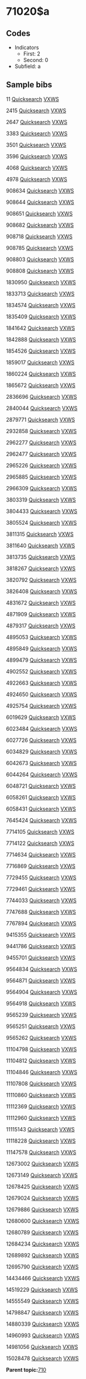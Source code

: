 # 71020$a

## Codes

-   Indicators
    -   First: 2
    -   Second: 0
-   Subfield: a

## Sample bibs

11 [Quicksearch](https://search.library.yale.edu/catalog/11) [VXWS](http://prodorbis.library.yale.edu:7014/vxws/GetHoldingsService?bibId=11)

2415 [Quicksearch](https://search.library.yale.edu/catalog/2415) [VXWS](http://prodorbis.library.yale.edu:7014/vxws/GetHoldingsService?bibId=2415)

2647 [Quicksearch](https://search.library.yale.edu/catalog/2647) [VXWS](http://prodorbis.library.yale.edu:7014/vxws/GetHoldingsService?bibId=2647)

3383 [Quicksearch](https://search.library.yale.edu/catalog/3383) [VXWS](http://prodorbis.library.yale.edu:7014/vxws/GetHoldingsService?bibId=3383)

3501 [Quicksearch](https://search.library.yale.edu/catalog/3501) [VXWS](http://prodorbis.library.yale.edu:7014/vxws/GetHoldingsService?bibId=3501)

3596 [Quicksearch](https://search.library.yale.edu/catalog/3596) [VXWS](http://prodorbis.library.yale.edu:7014/vxws/GetHoldingsService?bibId=3596)

4068 [Quicksearch](https://search.library.yale.edu/catalog/4068) [VXWS](http://prodorbis.library.yale.edu:7014/vxws/GetHoldingsService?bibId=4068)

4978 [Quicksearch](https://search.library.yale.edu/catalog/4978) [VXWS](http://prodorbis.library.yale.edu:7014/vxws/GetHoldingsService?bibId=4978)

908634 [Quicksearch](https://search.library.yale.edu/catalog/908634) [VXWS](http://prodorbis.library.yale.edu:7014/vxws/GetHoldingsService?bibId=908634)

908644 [Quicksearch](https://search.library.yale.edu/catalog/908644) [VXWS](http://prodorbis.library.yale.edu:7014/vxws/GetHoldingsService?bibId=908644)

908651 [Quicksearch](https://search.library.yale.edu/catalog/908651) [VXWS](http://prodorbis.library.yale.edu:7014/vxws/GetHoldingsService?bibId=908651)

908682 [Quicksearch](https://search.library.yale.edu/catalog/908682) [VXWS](http://prodorbis.library.yale.edu:7014/vxws/GetHoldingsService?bibId=908682)

908718 [Quicksearch](https://search.library.yale.edu/catalog/908718) [VXWS](http://prodorbis.library.yale.edu:7014/vxws/GetHoldingsService?bibId=908718)

908785 [Quicksearch](https://search.library.yale.edu/catalog/908785) [VXWS](http://prodorbis.library.yale.edu:7014/vxws/GetHoldingsService?bibId=908785)

908803 [Quicksearch](https://search.library.yale.edu/catalog/908803) [VXWS](http://prodorbis.library.yale.edu:7014/vxws/GetHoldingsService?bibId=908803)

908808 [Quicksearch](https://search.library.yale.edu/catalog/908808) [VXWS](http://prodorbis.library.yale.edu:7014/vxws/GetHoldingsService?bibId=908808)

1830950 [Quicksearch](https://search.library.yale.edu/catalog/1830950) [VXWS](http://prodorbis.library.yale.edu:7014/vxws/GetHoldingsService?bibId=1830950)

1833713 [Quicksearch](https://search.library.yale.edu/catalog/1833713) [VXWS](http://prodorbis.library.yale.edu:7014/vxws/GetHoldingsService?bibId=1833713)

1834574 [Quicksearch](https://search.library.yale.edu/catalog/1834574) [VXWS](http://prodorbis.library.yale.edu:7014/vxws/GetHoldingsService?bibId=1834574)

1835409 [Quicksearch](https://search.library.yale.edu/catalog/1835409) [VXWS](http://prodorbis.library.yale.edu:7014/vxws/GetHoldingsService?bibId=1835409)

1841642 [Quicksearch](https://search.library.yale.edu/catalog/1841642) [VXWS](http://prodorbis.library.yale.edu:7014/vxws/GetHoldingsService?bibId=1841642)

1842888 [Quicksearch](https://search.library.yale.edu/catalog/1842888) [VXWS](http://prodorbis.library.yale.edu:7014/vxws/GetHoldingsService?bibId=1842888)

1854526 [Quicksearch](https://search.library.yale.edu/catalog/1854526) [VXWS](http://prodorbis.library.yale.edu:7014/vxws/GetHoldingsService?bibId=1854526)

1859017 [Quicksearch](https://search.library.yale.edu/catalog/1859017) [VXWS](http://prodorbis.library.yale.edu:7014/vxws/GetHoldingsService?bibId=1859017)

1860224 [Quicksearch](https://search.library.yale.edu/catalog/1860224) [VXWS](http://prodorbis.library.yale.edu:7014/vxws/GetHoldingsService?bibId=1860224)

1865672 [Quicksearch](https://search.library.yale.edu/catalog/1865672) [VXWS](http://prodorbis.library.yale.edu:7014/vxws/GetHoldingsService?bibId=1865672)

2836696 [Quicksearch](https://search.library.yale.edu/catalog/2836696) [VXWS](http://prodorbis.library.yale.edu:7014/vxws/GetHoldingsService?bibId=2836696)

2840044 [Quicksearch](https://search.library.yale.edu/catalog/2840044) [VXWS](http://prodorbis.library.yale.edu:7014/vxws/GetHoldingsService?bibId=2840044)

2879771 [Quicksearch](https://search.library.yale.edu/catalog/2879771) [VXWS](http://prodorbis.library.yale.edu:7014/vxws/GetHoldingsService?bibId=2879771)

2932858 [Quicksearch](https://search.library.yale.edu/catalog/2932858) [VXWS](http://prodorbis.library.yale.edu:7014/vxws/GetHoldingsService?bibId=2932858)

2962277 [Quicksearch](https://search.library.yale.edu/catalog/2962277) [VXWS](http://prodorbis.library.yale.edu:7014/vxws/GetHoldingsService?bibId=2962277)

2962477 [Quicksearch](https://search.library.yale.edu/catalog/2962477) [VXWS](http://prodorbis.library.yale.edu:7014/vxws/GetHoldingsService?bibId=2962477)

2965226 [Quicksearch](https://search.library.yale.edu/catalog/2965226) [VXWS](http://prodorbis.library.yale.edu:7014/vxws/GetHoldingsService?bibId=2965226)

2965885 [Quicksearch](https://search.library.yale.edu/catalog/2965885) [VXWS](http://prodorbis.library.yale.edu:7014/vxws/GetHoldingsService?bibId=2965885)

2966309 [Quicksearch](https://search.library.yale.edu/catalog/2966309) [VXWS](http://prodorbis.library.yale.edu:7014/vxws/GetHoldingsService?bibId=2966309)

3803319 [Quicksearch](https://search.library.yale.edu/catalog/3803319) [VXWS](http://prodorbis.library.yale.edu:7014/vxws/GetHoldingsService?bibId=3803319)

3804433 [Quicksearch](https://search.library.yale.edu/catalog/3804433) [VXWS](http://prodorbis.library.yale.edu:7014/vxws/GetHoldingsService?bibId=3804433)

3805524 [Quicksearch](https://search.library.yale.edu/catalog/3805524) [VXWS](http://prodorbis.library.yale.edu:7014/vxws/GetHoldingsService?bibId=3805524)

3811315 [Quicksearch](https://search.library.yale.edu/catalog/3811315) [VXWS](http://prodorbis.library.yale.edu:7014/vxws/GetHoldingsService?bibId=3811315)

3811640 [Quicksearch](https://search.library.yale.edu/catalog/3811640) [VXWS](http://prodorbis.library.yale.edu:7014/vxws/GetHoldingsService?bibId=3811640)

3813735 [Quicksearch](https://search.library.yale.edu/catalog/3813735) [VXWS](http://prodorbis.library.yale.edu:7014/vxws/GetHoldingsService?bibId=3813735)

3818267 [Quicksearch](https://search.library.yale.edu/catalog/3818267) [VXWS](http://prodorbis.library.yale.edu:7014/vxws/GetHoldingsService?bibId=3818267)

3820792 [Quicksearch](https://search.library.yale.edu/catalog/3820792) [VXWS](http://prodorbis.library.yale.edu:7014/vxws/GetHoldingsService?bibId=3820792)

3826408 [Quicksearch](https://search.library.yale.edu/catalog/3826408) [VXWS](http://prodorbis.library.yale.edu:7014/vxws/GetHoldingsService?bibId=3826408)

4831672 [Quicksearch](https://search.library.yale.edu/catalog/4831672) [VXWS](http://prodorbis.library.yale.edu:7014/vxws/GetHoldingsService?bibId=4831672)

4871909 [Quicksearch](https://search.library.yale.edu/catalog/4871909) [VXWS](http://prodorbis.library.yale.edu:7014/vxws/GetHoldingsService?bibId=4871909)

4879317 [Quicksearch](https://search.library.yale.edu/catalog/4879317) [VXWS](http://prodorbis.library.yale.edu:7014/vxws/GetHoldingsService?bibId=4879317)

4895053 [Quicksearch](https://search.library.yale.edu/catalog/4895053) [VXWS](http://prodorbis.library.yale.edu:7014/vxws/GetHoldingsService?bibId=4895053)

4895849 [Quicksearch](https://search.library.yale.edu/catalog/4895849) [VXWS](http://prodorbis.library.yale.edu:7014/vxws/GetHoldingsService?bibId=4895849)

4899479 [Quicksearch](https://search.library.yale.edu/catalog/4899479) [VXWS](http://prodorbis.library.yale.edu:7014/vxws/GetHoldingsService?bibId=4899479)

4902552 [Quicksearch](https://search.library.yale.edu/catalog/4902552) [VXWS](http://prodorbis.library.yale.edu:7014/vxws/GetHoldingsService?bibId=4902552)

4922663 [Quicksearch](https://search.library.yale.edu/catalog/4922663) [VXWS](http://prodorbis.library.yale.edu:7014/vxws/GetHoldingsService?bibId=4922663)

4924650 [Quicksearch](https://search.library.yale.edu/catalog/4924650) [VXWS](http://prodorbis.library.yale.edu:7014/vxws/GetHoldingsService?bibId=4924650)

4925754 [Quicksearch](https://search.library.yale.edu/catalog/4925754) [VXWS](http://prodorbis.library.yale.edu:7014/vxws/GetHoldingsService?bibId=4925754)

6019629 [Quicksearch](https://search.library.yale.edu/catalog/6019629) [VXWS](http://prodorbis.library.yale.edu:7014/vxws/GetHoldingsService?bibId=6019629)

6023484 [Quicksearch](https://search.library.yale.edu/catalog/6023484) [VXWS](http://prodorbis.library.yale.edu:7014/vxws/GetHoldingsService?bibId=6023484)

6027726 [Quicksearch](https://search.library.yale.edu/catalog/6027726) [VXWS](http://prodorbis.library.yale.edu:7014/vxws/GetHoldingsService?bibId=6027726)

6034829 [Quicksearch](https://search.library.yale.edu/catalog/6034829) [VXWS](http://prodorbis.library.yale.edu:7014/vxws/GetHoldingsService?bibId=6034829)

6042673 [Quicksearch](https://search.library.yale.edu/catalog/6042673) [VXWS](http://prodorbis.library.yale.edu:7014/vxws/GetHoldingsService?bibId=6042673)

6044264 [Quicksearch](https://search.library.yale.edu/catalog/6044264) [VXWS](http://prodorbis.library.yale.edu:7014/vxws/GetHoldingsService?bibId=6044264)

6048721 [Quicksearch](https://search.library.yale.edu/catalog/6048721) [VXWS](http://prodorbis.library.yale.edu:7014/vxws/GetHoldingsService?bibId=6048721)

6058261 [Quicksearch](https://search.library.yale.edu/catalog/6058261) [VXWS](http://prodorbis.library.yale.edu:7014/vxws/GetHoldingsService?bibId=6058261)

6058431 [Quicksearch](https://search.library.yale.edu/catalog/6058431) [VXWS](http://prodorbis.library.yale.edu:7014/vxws/GetHoldingsService?bibId=6058431)

7645424 [Quicksearch](https://search.library.yale.edu/catalog/7645424) [VXWS](http://prodorbis.library.yale.edu:7014/vxws/GetHoldingsService?bibId=7645424)

7714105 [Quicksearch](https://search.library.yale.edu/catalog/7714105) [VXWS](http://prodorbis.library.yale.edu:7014/vxws/GetHoldingsService?bibId=7714105)

7714122 [Quicksearch](https://search.library.yale.edu/catalog/7714122) [VXWS](http://prodorbis.library.yale.edu:7014/vxws/GetHoldingsService?bibId=7714122)

7714634 [Quicksearch](https://search.library.yale.edu/catalog/7714634) [VXWS](http://prodorbis.library.yale.edu:7014/vxws/GetHoldingsService?bibId=7714634)

7716869 [Quicksearch](https://search.library.yale.edu/catalog/7716869) [VXWS](http://prodorbis.library.yale.edu:7014/vxws/GetHoldingsService?bibId=7716869)

7729455 [Quicksearch](https://search.library.yale.edu/catalog/7729455) [VXWS](http://prodorbis.library.yale.edu:7014/vxws/GetHoldingsService?bibId=7729455)

7729461 [Quicksearch](https://search.library.yale.edu/catalog/7729461) [VXWS](http://prodorbis.library.yale.edu:7014/vxws/GetHoldingsService?bibId=7729461)

7744033 [Quicksearch](https://search.library.yale.edu/catalog/7744033) [VXWS](http://prodorbis.library.yale.edu:7014/vxws/GetHoldingsService?bibId=7744033)

7747688 [Quicksearch](https://search.library.yale.edu/catalog/7747688) [VXWS](http://prodorbis.library.yale.edu:7014/vxws/GetHoldingsService?bibId=7747688)

7767894 [Quicksearch](https://search.library.yale.edu/catalog/7767894) [VXWS](http://prodorbis.library.yale.edu:7014/vxws/GetHoldingsService?bibId=7767894)

9415355 [Quicksearch](https://search.library.yale.edu/catalog/9415355) [VXWS](http://prodorbis.library.yale.edu:7014/vxws/GetHoldingsService?bibId=9415355)

9441786 [Quicksearch](https://search.library.yale.edu/catalog/9441786) [VXWS](http://prodorbis.library.yale.edu:7014/vxws/GetHoldingsService?bibId=9441786)

9455701 [Quicksearch](https://search.library.yale.edu/catalog/9455701) [VXWS](http://prodorbis.library.yale.edu:7014/vxws/GetHoldingsService?bibId=9455701)

9564834 [Quicksearch](https://search.library.yale.edu/catalog/9564834) [VXWS](http://prodorbis.library.yale.edu:7014/vxws/GetHoldingsService?bibId=9564834)

9564871 [Quicksearch](https://search.library.yale.edu/catalog/9564871) [VXWS](http://prodorbis.library.yale.edu:7014/vxws/GetHoldingsService?bibId=9564871)

9564904 [Quicksearch](https://search.library.yale.edu/catalog/9564904) [VXWS](http://prodorbis.library.yale.edu:7014/vxws/GetHoldingsService?bibId=9564904)

9564918 [Quicksearch](https://search.library.yale.edu/catalog/9564918) [VXWS](http://prodorbis.library.yale.edu:7014/vxws/GetHoldingsService?bibId=9564918)

9565239 [Quicksearch](https://search.library.yale.edu/catalog/9565239) [VXWS](http://prodorbis.library.yale.edu:7014/vxws/GetHoldingsService?bibId=9565239)

9565251 [Quicksearch](https://search.library.yale.edu/catalog/9565251) [VXWS](http://prodorbis.library.yale.edu:7014/vxws/GetHoldingsService?bibId=9565251)

9565262 [Quicksearch](https://search.library.yale.edu/catalog/9565262) [VXWS](http://prodorbis.library.yale.edu:7014/vxws/GetHoldingsService?bibId=9565262)

11104798 [Quicksearch](https://search.library.yale.edu/catalog/11104798) [VXWS](http://prodorbis.library.yale.edu:7014/vxws/GetHoldingsService?bibId=11104798)

11104812 [Quicksearch](https://search.library.yale.edu/catalog/11104812) [VXWS](http://prodorbis.library.yale.edu:7014/vxws/GetHoldingsService?bibId=11104812)

11104846 [Quicksearch](https://search.library.yale.edu/catalog/11104846) [VXWS](http://prodorbis.library.yale.edu:7014/vxws/GetHoldingsService?bibId=11104846)

11107808 [Quicksearch](https://search.library.yale.edu/catalog/11107808) [VXWS](http://prodorbis.library.yale.edu:7014/vxws/GetHoldingsService?bibId=11107808)

11110860 [Quicksearch](https://search.library.yale.edu/catalog/11110860) [VXWS](http://prodorbis.library.yale.edu:7014/vxws/GetHoldingsService?bibId=11110860)

11112369 [Quicksearch](https://search.library.yale.edu/catalog/11112369) [VXWS](http://prodorbis.library.yale.edu:7014/vxws/GetHoldingsService?bibId=11112369)

11112960 [Quicksearch](https://search.library.yale.edu/catalog/11112960) [VXWS](http://prodorbis.library.yale.edu:7014/vxws/GetHoldingsService?bibId=11112960)

11115143 [Quicksearch](https://search.library.yale.edu/catalog/11115143) [VXWS](http://prodorbis.library.yale.edu:7014/vxws/GetHoldingsService?bibId=11115143)

11118228 [Quicksearch](https://search.library.yale.edu/catalog/11118228) [VXWS](http://prodorbis.library.yale.edu:7014/vxws/GetHoldingsService?bibId=11118228)

11147578 [Quicksearch](https://search.library.yale.edu/catalog/11147578) [VXWS](http://prodorbis.library.yale.edu:7014/vxws/GetHoldingsService?bibId=11147578)

12673002 [Quicksearch](https://search.library.yale.edu/catalog/12673002) [VXWS](http://prodorbis.library.yale.edu:7014/vxws/GetHoldingsService?bibId=12673002)

12673149 [Quicksearch](https://search.library.yale.edu/catalog/12673149) [VXWS](http://prodorbis.library.yale.edu:7014/vxws/GetHoldingsService?bibId=12673149)

12678425 [Quicksearch](https://search.library.yale.edu/catalog/12678425) [VXWS](http://prodorbis.library.yale.edu:7014/vxws/GetHoldingsService?bibId=12678425)

12679024 [Quicksearch](https://search.library.yale.edu/catalog/12679024) [VXWS](http://prodorbis.library.yale.edu:7014/vxws/GetHoldingsService?bibId=12679024)

12679886 [Quicksearch](https://search.library.yale.edu/catalog/12679886) [VXWS](http://prodorbis.library.yale.edu:7014/vxws/GetHoldingsService?bibId=12679886)

12680600 [Quicksearch](https://search.library.yale.edu/catalog/12680600) [VXWS](http://prodorbis.library.yale.edu:7014/vxws/GetHoldingsService?bibId=12680600)

12680789 [Quicksearch](https://search.library.yale.edu/catalog/12680789) [VXWS](http://prodorbis.library.yale.edu:7014/vxws/GetHoldingsService?bibId=12680789)

12684234 [Quicksearch](https://search.library.yale.edu/catalog/12684234) [VXWS](http://prodorbis.library.yale.edu:7014/vxws/GetHoldingsService?bibId=12684234)

12689892 [Quicksearch](https://search.library.yale.edu/catalog/12689892) [VXWS](http://prodorbis.library.yale.edu:7014/vxws/GetHoldingsService?bibId=12689892)

12695790 [Quicksearch](https://search.library.yale.edu/catalog/12695790) [VXWS](http://prodorbis.library.yale.edu:7014/vxws/GetHoldingsService?bibId=12695790)

14434466 [Quicksearch](https://search.library.yale.edu/catalog/14434466) [VXWS](http://prodorbis.library.yale.edu:7014/vxws/GetHoldingsService?bibId=14434466)

14519229 [Quicksearch](https://search.library.yale.edu/catalog/14519229) [VXWS](http://prodorbis.library.yale.edu:7014/vxws/GetHoldingsService?bibId=14519229)

14555549 [Quicksearch](https://search.library.yale.edu/catalog/14555549) [VXWS](http://prodorbis.library.yale.edu:7014/vxws/GetHoldingsService?bibId=14555549)

14798847 [Quicksearch](https://search.library.yale.edu/catalog/14798847) [VXWS](http://prodorbis.library.yale.edu:7014/vxws/GetHoldingsService?bibId=14798847)

14880339 [Quicksearch](https://search.library.yale.edu/catalog/14880339) [VXWS](http://prodorbis.library.yale.edu:7014/vxws/GetHoldingsService?bibId=14880339)

14960993 [Quicksearch](https://search.library.yale.edu/catalog/14960993) [VXWS](http://prodorbis.library.yale.edu:7014/vxws/GetHoldingsService?bibId=14960993)

14981056 [Quicksearch](https://search.library.yale.edu/catalog/14981056) [VXWS](http://prodorbis.library.yale.edu:7014/vxws/GetHoldingsService?bibId=14981056)

15028478 [Quicksearch](https://search.library.yale.edu/catalog/15028478) [VXWS](http://prodorbis.library.yale.edu:7014/vxws/GetHoldingsService?bibId=15028478)

**Parent topic:**[710](../../tags/710/710.md)

